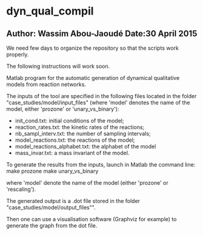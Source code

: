 # dyn_qual_compil

Author: Wassim Abou-Jaoudé
Date:30 April 2015
------------------------------------------------------------------------------------------

We need few days to organize the repository so that the scripts work properly. 

The following instructions will work soon.

Matlab program for the automatic generation of dynamical qualitative models from reaction networks.

The inputs of the tool are specified in the following files located in the folder "case_studies/model/input_files" (where 'model' denotes the name of the model, either 'prozone' or 'unary_vs_binary'):
- init_cond.txt: initial conditions of the model;
- reaction_rates.txt: the kinetic rates of the reactions;
- nb_sampl_interv.txt: the number of sampling intervals;
- model_reactions.txt: the reactions of the model;
- model_reactions_alphabet.txt: the alphabet of the model
- mass_invar.txt: a mass invariant of the model.

To generate the results from the inputs, launch in Matlab the command line:
        make prozone
	make unary_vs_binary 

where 'model' denote the name of the model (either 'prozone' or 'rescaling').

The generated output is a .dot file stored in the folder "case_studies/model/output_files"".

Then one can use a visualisation software (Graphviz for example) to generate the graph from the dot file.







